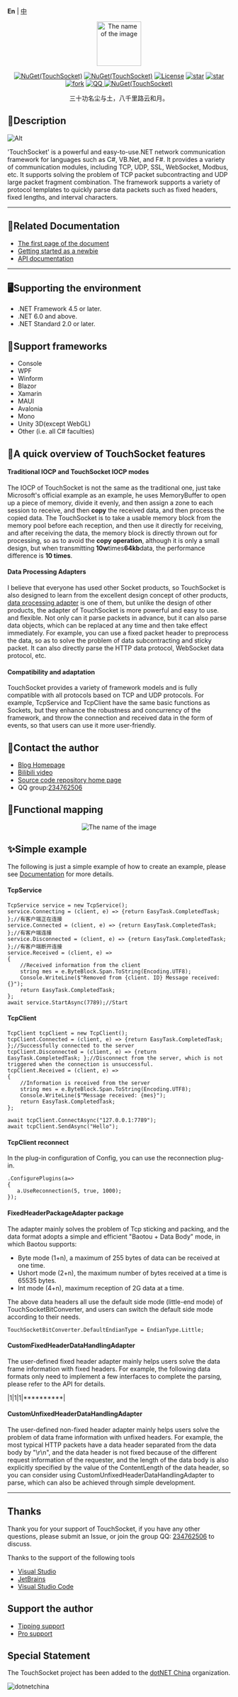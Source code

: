 **En** | [中](./README.zh.md)
<p></p>
<p></p>
<p align="center">
<img src="logo.png" width = "100" height = "100" alt="The name of the image" align=center />
</p>

 <div align="center"> 

[![NuGet(TouchSocket)](https://img.shields.io/nuget/v/TouchSocket.svg?label=TouchSocket)](https://www.nuget.org/packages/TouchSocket/)
[![NuGet(TouchSocket)](https://img.shields.io/nuget/dt/TouchSocket.svg)](https://www.nuget.org/packages/TouchSocket/)
[![License](https://img.shields.io/badge/license-Apache%202-4EB1BA.svg)](https://www.apache.org/licenses/LICENSE-2.0.html)
[![star](https://gitee.com/RRQM_Home/TouchSocket/badge/star.svg?theme=gvp)](https://gitee.com/RRQM_Home/TouchSocket) 
[![star](https://gitcode.com/RRQM_Home/TouchSocket/star/badge.svg)](https://gitcode.com/RRQM_Home/TouchSocket) 
[![fork](https://gitee.com/RRQM_Home/TouchSocket/badge/fork.svg?theme=gvp)](https://gitee.com/RRQM_Home/TouchSocket/members)
<a href="https://jq.qq.com/?_wv=1027&k=gN7UL4fw">
<img src="https://img.shields.io/badge/QQ group-234762506-red" alt="QQ">
</a>
[![NuGet(TouchSocket)](https://img.shields.io/github/stars/RRQM/TouchSocket?logo=github)](https://github.com/RRQM/TouchSocket)


</div>  

<div align="center">

三十功名尘与土，八千里路云和月。

</div>

## 🎀Description

![Alt](https://repobeats.axiom.co/api/embed/7b543e0b31f0488b08dfd319fafca0044dfd1050.svg "Repobeats analytics image")

'TouchSocket' is a powerful and easy-to-use.NET network communication framework for languages such as C#, VB.Net, and F#. It provides a variety of communication modules, including TCP, UDP, SSL, WebSocket, Modbus, etc. It supports solving the problem of TCP packet subcontracting and UDP large packet fragment combination. The framework supports a variety of protocol templates to quickly parse data packets such as fixed headers, fixed lengths, and interval characters.

***

## 🌟Related Documentation

- [The first page of the document](https://touchsocket.net/)
- [Getting started as a newbie](https://touchsocket.net/docs/current/startguide)
- [API documentation](https://touchsocket.net/api/)

***

## 🖥Supporting the environment

- .NET Framework 4.5 or later.
- .NET 6.0 and above.
- .NET Standard 2.0 or later.

## 🥪Support frameworks

- Console
- WPF
- Winform
- Blazor
- Xamarin
- MAUI
- Avalonia 
- Mono
- Unity 3D(except WebGL)
- Other (i.e. all C# faculties)


## 🌴A quick overview of TouchSocket features

#### Traditional IOCP and TouchSocket IOCP modes

The IOCP of TouchSocket is not the same as the traditional one, just take Microsoft's official example as an example, he uses MemoryBuffer to open up a piece of memory, divide it evenly, and then assign a zone to each session to receive, and then **copy** the received data, and then process the copied data. The TouchSocket is to take a usable memory block from the memory pool before each reception, and then use it directly for receiving, and after receiving the data, the memory block is directly thrown out for processing, so as to avoid the **copy operation**, although it is only a small design, but when transmitting **10w**times**64kb**data, the performance difference is **10 times**.

#### Data Processing Adapters

I believe that everyone has used other Socket products, so TouchSocket is also designed to learn from the excellent design concept of other products, [data processing adapter](https://touchsocket.net/docs/current/adapterdescription) is one of them, but unlike the design of other products, the adapter of TouchSocket is more powerful and easy to use. and flexible. Not only can it parse packets in advance, but it can also parse data objects, which can be replaced at any time and then take effect immediately. For example, you can use a fixed packet header to preprocess the data, so as to solve the problem of data subcontracting and sticky packet. It can also directly parse the HTTP data protocol, WebSocket data protocol, etc.

#### Compatibility and adaptation

TouchSocket provides a variety of framework models and is fully compatible with all protocols based on TCP and UDP protocols. For example, TcpService and TcpClient have the same basic functions as Sockets, but they enhance the robustness and concurrency of the framework, and throw the connection and received data in the form of events, so that users can use it more user-friendly.

## 🔗Contact the author

- [Blog Homepage](https://blog.csdn.net/qq_40374647)
- [Bilibili video](https://space.bilibili.com/94253567)
- [Source code repository home page](https://gitee.com/RRQM_Home) 
- QQ group:[234762506](https://jq.qq.com/?_wv=1027&k=gN7UL4fw)


## 👑Functional mapping

<p align="center">
<img src="images/1.png" alt="The name of the image" align=center />
</p>

## ✨Simple example

The following is just a simple example of how to create an example, please see [Documentation](https://touchsocket.net/) for more details.

#### TcpService

```
TcpService service = new TcpService();
service.Connecting = (client, e) => {return EasyTask.CompletedTask; };//有客户端正在连接
service.Connected = (client, e) => {return EasyTask.CompletedTask; };//有客户端连接
service.Disconnected = (client, e) => {return EasyTask.CompletedTask; };//有客户端断开连接
service.Received = (client, e) =>
{
    //Received information from the client
    string mes = e.ByteBlock.Span.ToString(Encoding.UTF8);
    Console.WriteLine($"Removed from {client. ID} Message received: {}");
    return EasyTask.CompletedTask;
};
await service.StartAsync(7789);//Start
```

#### TcpClient

```
TcpClient tcpClient = new TcpClient();
tcpClient.Connected = (client, e) => {return EasyTask.CompletedTask; };//Successfully connected to the server
tcpClient.Disconnected = (client, e) => {return EasyTask.CompletedTask; };//Disconnect from the server, which is not triggered when the connection is unsuccessful.
tcpClient.Received = (client, e) =>
{
    //Information is received from the server
    string mes = e.ByteBlock.Span.ToString(Encoding.UTF8);
    Console.WriteLine($"Message received: {mes}");
    return EasyTask.CompletedTask;
};

await tcpClient.ConnectAsync("127.0.0.1:7789");
await tcpClient.SendAsync("Hello");
```

#### TcpClient reconnect

In the plug-in configuration of Config, you can use the reconnection plug-in.

```
.ConfigurePlugins(a=> 
{
   a.UseReconnection(5, true, 1000);
});
```

#### FixedHeaderPackageAdapter package

The adapter mainly solves the problem of Tcp sticking and packing, and the data format adopts a simple and efficient "Baotou + Data Body" mode, in which Baotou supports:

- Byte mode (1+n), a maximum of 255 bytes of data can be received at one time.
- Ushort mode (2+n), the maximum number of bytes received at a time is 65535 bytes.
- Int mode (4+n), maximum reception of 2G data at a time.

The above data headers all use the default side mode (little-end mode) of TouchSocketBitConverter, and users can switch the default side mode according to their needs.

```
TouchSocketBitConverter.DefaultEndianType = EndianType.Little;
```

#### CustomFixedHeaderDataHandlingAdapter

The user-defined fixed header adapter mainly helps users solve the data frame information with fixed headers. For example, the following data formats only need to implement a few interfaces to complete the parsing, please refer to the API for details.

|1|1|1|**********|

#### CustomUnfixedHeaderDataHandlingAdapter

The user-defined non-fixed header adapter mainly helps users solve the problem of data frame information with unfixed headers. For example, the most typical HTTP packets have a data header separated from the data body by "\r\n", and the data header is not fixed because of the different request information of the requester, and the length of the data body is also explicitly specified by the value of the ContentLength of the data header, so you can consider using CustomUnfixedHeaderDataHandlingAdapter to parse, which can also be achieved through simple development.

***

## Thanks

Thank you for your support of TouchSocket, if you have any other questions, please submit an Issue, or join the group QQ: [234762506](https://jq.qq.com/?_wv=1027&k=gN7UL4fw) to discuss.

Thanks to the support of the following tools

- [Visual Studio](https://visualstudio.microsoft.com/zh-hans/)
- [JetBrains](https://www.jetbrains.com/)
- [Visual Studio Code](https://code.visualstudio.com/)

## Support the author

- [Tipping support](https://touchsocket.net/docs/current/donate)
- [Pro support](https://touchsocket.net/docs/current/enterprise)

## Special Statement

The TouchSocket project has been added to the [dotNET China](https://gitee.com/dotnetchina) organization.


![dotnetchina](https://images.gitee.com/uploads/images/2021/0324/120117_2da9922c_416720.png "132645_21007ea0_974299.png")

